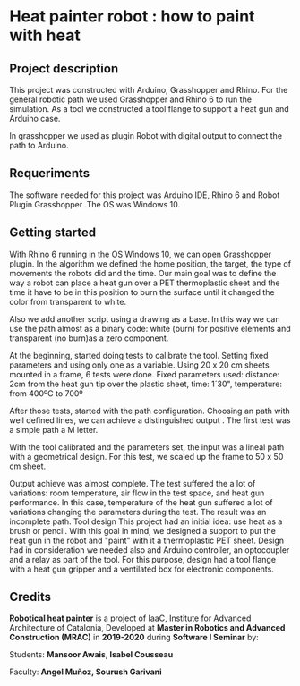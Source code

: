  
# Heat painter robot : how to paint with heat

## Project description

 This project was constructed with Arduino, Grasshopper and Rhino.
For the general robotic path we used Grasshopper and Rhino 6 to run the
simulation.
As a tool we constructed a tool flange to support a heat gun and Arduino case.

In grasshopper we used as plugin Robot with digital output to connect the path
to Arduino.

## Requeriments
The software needed for this project was Arduino IDE, Rhino 6 and  Robot Plugin
Grasshopper .The OS was Windows 10.

## Getting started
With Rhino 6 running in the OS Windows 10, we can open Grasshopper plugin.
In the algorithm we defined the home position, the target, the type of movements
the robots did and the time.
Our main goal was to define the way a robot can place a heat gun over a PET
thermoplastic sheet and the time it have to be in this position to burn the
surface until it changed the color
from transparent to white.

Also we add another script using a drawing as a base. In this way we can use
the path  almost as a binary code: white (burn)
for positive elements and transparent (no burn)as a zero component.

At the beginning, started doing  tests to calibrate the tool. Setting  fixed
parameters and using only one as a variable.
Using 20 x 20 cm sheets mounted in a frame, 6 tests were done.
Fixed parameters used: distance: 2cm from the heat gun tip over the plastic
sheet, time: 1´30", temperature: from 400ºC to 700º

After those tests, started with the path configuration.
Choosing an path with well defined lines, we can achieve a distinguished output .
The first test was a simple path a M letter.

With the tool calibrated and the parameters set, the input was a lineal path
with a geometrical design.
For this test, we scaled up the frame to  50 x 50 cm sheet.

Output achieve was almost complete. The test suffered the a lot of variations:
room temperature, air flow in the test space,
and heat gun performance. In this case, temperature of the heat gun suffered a
lot of variations changing the parameters during the test.
The result was an incomplete path.
Tool design
This project had an initial idea: use heat as a brush or pencil.
With this goal in mind, we designed a support to put the heat gun in the robot
and "paint" with it a thermoplastic PET sheet.
Design had in consideration we needed also and Arduino controller, an
optocoupler and a relay as part of the tool.
For this purpose, design had a tool flange with a heat gun gripper and a
ventilated box for electronic components.

## Credits
__Robotical heat painter__ is a project of IaaC, Institute for Advanced
Architecture of Catalonia, Developed at __Master in Robotics and Advanced
Construction (MRAC)__ in __2019-2020__ during __Software I Seminar__ by:

Students: __Mansoor Awais, Isabel Cousseau__

Faculty: __Angel Muñoz, Sourush Garivani__

